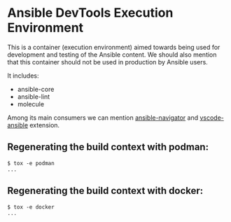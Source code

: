 # Ansible DevTools Execution Environment

This is a container (execution environment) aimed towards being used
for development and testing of the Ansible content. We should also mention that
this container should not be used in production by Ansible users.

It includes:

* ansible-core
* ansible-lint
* molecule

Among its main consumers we can mention [ansible-navigator](https://github.com/ansible/ansible-navigator) and [vscode-ansible](https://github.com/ansible/vscode-ansible) extension.

## Regenerating the build context with podman:

```console
$ tox -e podman
...
```

## Regenerating the build context with docker:

```console
$ tox -e docker
...
```
